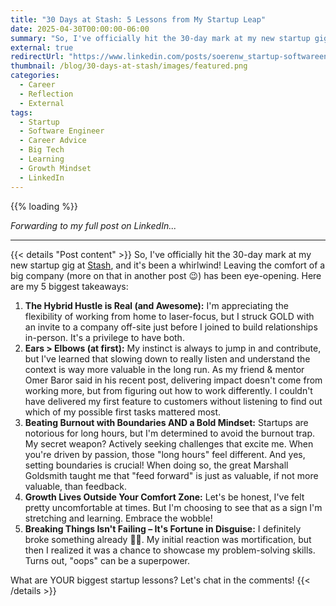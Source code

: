 ```yaml
---
title: "30 Days at Stash: 5 Lessons from My Startup Leap"
date: 2025-04-30T00:00:00-06:00
summary: "So, I've officially hit the 30-day mark at my new startup gig at Stash, and it's been a whirlwind! Leaving the comfort of a big company has been eye-opening. Here are my 5 biggest takeaways."
external: true
redirectUrl: "https://www.linkedin.com/posts/soerenw_startup-softwareengineer-careeradvice-activity-7323459253476696065-yLuv"
thumbnail: /blog/30-days-at-stash/images/featured.png
categories:
  - Career
  - Reflection
  - External
tags:
  - Startup
  - Software Engineer
  - Career Advice
  - Big Tech
  - Learning
  - Growth Mindset
  - LinkedIn
---
```


{{% loading %}}

*Forwarding to my full post on LinkedIn...*

---

{{< details "Post content" >}}
So, I've officially hit the 30-day mark at my new startup gig at [Stash](https://stash.gg), and it's been a whirlwind! Leaving the comfort of a big company (more on that in another post 😉) has been eye-opening. Here are my 5 biggest takeaways:

1. **The Hybrid Hustle is Real (and Awesome):** I'm appreciating the flexibility of working from home to laser-focus, but I struck GOLD with an invite to a company off-site just before I joined to build relationships in-person. It's a privilege to have both.
2. **Ears > Elbows (at first):** My instinct is always to jump in and contribute, but I've learned that slowing down to really listen and understand the context is way more valuable in the long run. As my friend & mentor Omer Baror said in his recent post, delivering impact doesn't come from working more, but from figuring out how to work differently. I couldn't have delivered my first feature to customers without listening to find out which of my possible first tasks mattered most.
3. **Beating Burnout with Boundaries AND a Bold Mindset:** Startups are notorious for long hours, but I'm determined to avoid the burnout trap. My secret weapon? Actively seeking challenges that excite me. When you're driven by passion, those "long hours" feel different. And yes, setting boundaries is crucial! When doing so, the great Marshall Goldsmith taught me that "feed forward" is just as valuable, if not more valuable, than feedback.
4. **Growth Lives Outside Your Comfort Zone:** Let's be honest, I've felt pretty uncomfortable at times. But I'm choosing to see that as a sign I'm stretching and learning. Embrace the wobble!
5. **Breaking Things Isn't Failing – It's Fortune in Disguise:** I definitely broke something already 🤦‍♀️. My initial reaction was mortification, but then I realized it was a chance to showcase my problem-solving skills. Turns out, "oops" can be a superpower.

What are YOUR biggest startup lessons? Let's chat in the comments!
{{< /details >}}
